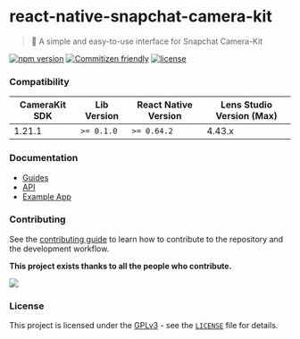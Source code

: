 # react-native-snapchat-camera-kit

> 👻 A simple and easy-to-use interface for Snapchat Camera-Kit

[![npm version](https://img.shields.io/npm/v/react-native-snapchat-camera-kit.svg)](https://npmjs.com/package/react-native-snapchat-camera-kit)
[![Commitizen friendly](https://img.shields.io/badge/commitizen-friendly-brightgreen.svg)](http://commitizen.github.io/cz-cli/)
[![license](https://img.shields.io/npm/l/react-native-snapchat-camera-kit.svg)](https://github.com/popile-media/react-native-snapchat-camera-kit/blob/master/LICENSE)

### Compatibility

| CameraKit SDK | Lib Version | React Native Version | Lens Studio Version (Max) |
| ------------- | ----------- | -------------------- | ------------------------- |
| 1.21.1        | `>= 0.1.0`  | `>= 0.64.2`          | 4.43.x                    |

### Documentation

- [Guides](https://popile-media.github.io/react-native-snapchat-camera-kit/docs/guides)
- [API](https://popile-media.github.io/react-native-snapchat-camera-kit/docs/api)
- [Example App](https://popile-media.github.io/react-native-snapchat-camera-kit/docs/example-app)

### Contributing

See the [contributing guide](https://popile-media.github.io/react-native-snapchat-camera-kit/docs/contributing) to learn how to contribute to the repository and the development workflow.

**This project exists thanks to all the people who contribute.**

<a href = "https://github.com/popile-media/react-native-snapchat-camera-kit/graphs/contributors">
  <img src = "https://contrib.rocks/image?repo=popile-media/react-native-snapchat-camera-kit"/>
</a>

### License

This project is licensed under the [GPLv3](https://opensource.org/license/gpl-3-0/) - see the [`LICENSE`](LICENSE) file for details.
